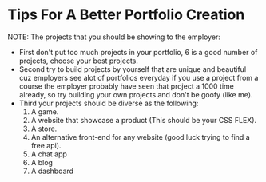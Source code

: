 # Tips For A Better Portfolio Creation

NOTE: The projects that you should be showing to the employer:

- First don't put too much projects in your portfolio,
   6 is a good number of projects, choose your best projects.
- Second try to build projects by yourself that are unique and beautiful
   cuz employers see alot of portfolios everyday
   if you use a project from a course the employer probably have seen that project a 1000 time already,
   so try building your own projects and don't be goofy (like me).
- Third your projects should be diverse as the following:
   1. A game.
   2. A website that showcase a product (This should be your CSS FLEX).
   3. A store.
   4. An alternative front-end for any website (good luck trying to find a free api).
   5. A chat app
   6. A blog
   7. A dashboard
